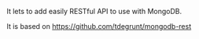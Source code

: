 It lets to add easily RESTful API to use with MongoDB.

It is based on https://github.com/tdegrunt/mongodb-rest
